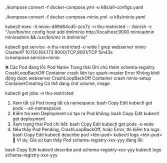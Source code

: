 ./kompose convert -f docker-compose.yml -o k8s/all-configs.yaml

./kompose convert -f docker-compose-minio.yml -o k8s/minio.yaml

kubectl exec -it minio-d89d64cd5-zcn7z -n thu-restricted -- /bin/sh -c "/usr/bin/mc config host add dmlminio http://localhost:9000 minioadmin minioadmin && /usr/bin/mc ls dmlminio"

kubectl get service -n thu-restricted -o wide | grep webserver
minio             ClusterIP   10.150.164.173   <none>        9000/TCP,9001/TCP   5m43s   io.kompose.service=minio

❌ Các Pod đang lỗi:
Pod Name	Trạng thái	Ghi chú thêm
schema-registry	CrashLoopBackOff	Container crash liên tục
spark-master	Error	Không khởi động được
webserver	CrashLoopBackOff	Container crash
minio-setup	ContainerCreating	Có thể đang chờ volume, image


kubectl get jobs -n thu-restricted


1. Xem tất cả Pod trong tất cả namespace:
bash
Copy
Edit
kubectl get pods --all-namespaces
2. Kiểm tra xem Deployment có tạo ra Pod không:
bash
Copy
Edit
kubectl get deployment
3. Xem trạng thái Pod chi tiết:
bash
Copy
Edit
kubectl get pods -o wide
4. Nếu thấy Pod Pending, CrashLoopBackOff, hoặc Error, thì kiểm tra logs:
bash
Copy
Edit
kubectl describe pod <tên-pod>
kubectl logs <tên-pod>
🧪 Ví dụ:
Giả sử bạn thấy Pod schema-registry-xxx-yyy đang lỗi:

bash
Copy
Edit
kubectl describe pod schema-registry-xxx-yyy
kubectl logs schema-registry-xxx-yyy